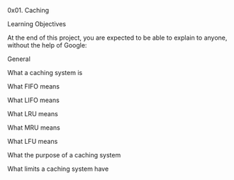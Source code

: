0x01. Caching

Learning Objectives

At the end of this project, you are expected to be able to explain to anyone, without the help of Google:

General

What a caching system is

What FIFO means

What LIFO means

What LRU means

What MRU means

What LFU means

What the purpose of a caching system

What limits a caching system have
